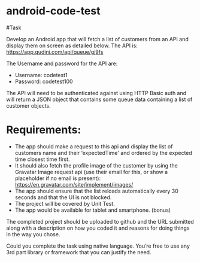 # android-code-test

#Task

Develop an Android app that will fetch a list of customers from an API and display them on screen as detailed below. 
The API is: https://app.qudini.com/api/queue/gj9fs

The Username and password for the API are: 
- Username: codetest1
- Password: codetest100

The API will need to be authenticated against using HTTP Basic auth and will return a JSON object that contains some queue data containing a list of customer objects. 

# Requirements: 
-  The app should make a request to this api and display the list of customers name and their ‘expectedTime' and ordered by the expected time closest time first. 
-  It should also fetch the profile image of the customer by using the Gravatar Image request api (use their email for this, or show a placeholder if no email is present): https://en.gravatar.com/site/implement/images/
-  The app should ensure that the list reloads automatically every 30 seconds and that the UI is not blocked. 
-  The project will be covered by Unit Test.
-  The app would be available for tablet and smartphone. (bonus)

The completed project should be uploaded to github and the URL submitted along with a description on how you coded it and reasons for doing things in the way you chose. 

Could you complete the task using native language. 
You’re free to use any 3rd part library or framework that you can justify the need.
